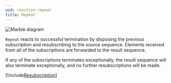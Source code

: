 ```yaml
---
uid: reactive-repeat
title: Repeat
---
```


![Marble diagram](~/images/reactive-repeat.svg)

`Repeat` reacts to successful termination by disposing the previous subscription and resubscribing to the source sequence. Elements received from all of the subscriptions are forwarded to the result sequence.

If any of the subscriptions terminates exceptionally, the result sequence will also terminate exceptionally, and no further resubscriptions will be made.

[!include[Resubscription](~/articles/reactive-resubscription.md)]
